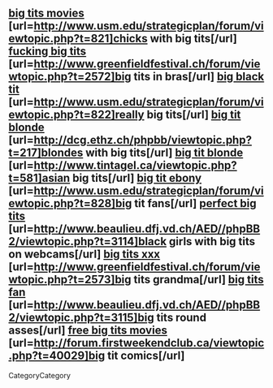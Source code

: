 <a href=" http://www.usm.edu/strategicplan/forum/viewtopic.php?t=821 ">big tits movies</a> [url=http://www.usm.edu/strategicplan/forum/viewtopic.php?t=821]chicks with big tits[/url] <a href=" http://www.greenfieldfestival.ch/forum/viewtopic.php?t=2572 ">fucking big tits</a> [url=http://www.greenfieldfestival.ch/forum/viewtopic.php?t=2572]big tits in bras[/url] <a href=" http://www.usm.edu/strategicplan/forum/viewtopic.php?t=822 ">big black tit</a> [url=http://www.usm.edu/strategicplan/forum/viewtopic.php?t=822]really big tits[/url] <a href=" http://dcg.ethz.ch/phpbb/viewtopic.php?t=217 ">big tit blonde</a> [url=http://dcg.ethz.ch/phpbb/viewtopic.php?t=217]blondes with big tits[/url] <a href=" http://www.tintagel.ca/viewtopic.php?t=581 ">big tit blonde</a> [url=http://www.tintagel.ca/viewtopic.php?t=581]asian big tits[/url] <a href=" http://www.usm.edu/strategicplan/forum/viewtopic.php?t=828 ">big tit ebony</a> [url=http://www.usm.edu/strategicplan/forum/viewtopic.php?t=828]big tit fans[/url] <a href=" http://www.beaulieu.dfj.vd.ch/AED//phpBB2/viewtopic.php?t=3114 ">perfect big tits</a> [url=http://www.beaulieu.dfj.vd.ch/AED//phpBB2/viewtopic.php?t=3114]black girls with big tits on webcams[/url] <a href=" http://www.greenfieldfestival.ch/forum/viewtopic.php?t=2573 ">big tits xxx</a> [url=http://www.greenfieldfestival.ch/forum/viewtopic.php?t=2573]big tits grandma[/url] <a href=" http://www.beaulieu.dfj.vd.ch/AED//phpBB2/viewtopic.php?t=3115 ">big tits fan</a> [url=http://www.beaulieu.dfj.vd.ch/AED//phpBB2/viewtopic.php?t=3115]big tits round asses[/url] <a href=" http://forum.firstweekendclub.ca/viewtopic.php?t=40029 ">free big tits movies</a> [url=http://forum.firstweekendclub.ca/viewtopic.php?t=40029]big tit comics[/url]
----
CategoryCategory
